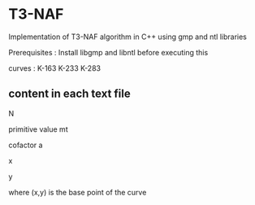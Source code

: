 # T3-NAF
Implementation of T3-NAF algorithm in C++ using gmp and ntl libraries

Prerequisites : Install libgmp and libntl before executing this

curves : K-163 K-233 K-283

## content in each text file

N

primitive value mt

cofactor a

x

y

where (x,y) is the base point of the curve
